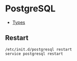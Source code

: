 # PostgreSQL

* [Types](https://launchschool.com/books/sql_first_edition/read/types#:~:text=Signed%20vs.%20Unsigned%20Values)

## Restart

```shell
/etc/init.d/postgresql restart
service postgresql restart
```
